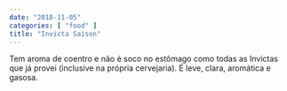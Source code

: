 ```yaml
---
date: "2018-11-05"
categories: [ "food" ]
title: "Invicta Saison"
---
```

Tem aroma de coentro e não é soco no estômago como todas as Invictas que já provei (inclusive na própria cervejaria). É leve, clara, aromática e gasosa.
